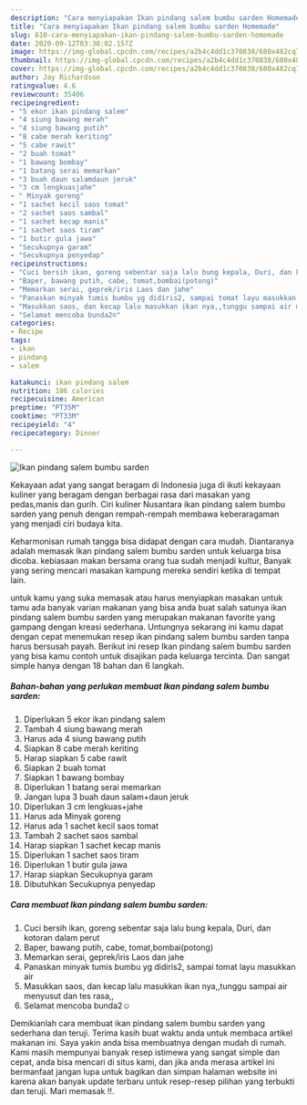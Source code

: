 ```yaml
---
description: "Cara menyiapakan Ikan pindang salem bumbu sarden Homemade"
title: "Cara menyiapakan Ikan pindang salem bumbu sarden Homemade"
slug: 610-cara-menyiapakan-ikan-pindang-salem-bumbu-sarden-homemade
date: 2020-09-12T03:38:02.157Z
image: https://img-global.cpcdn.com/recipes/a2b4c4dd1c370838/680x482cq70/ikan-pindang-salem-bumbu-sarden-foto-resep-utama.jpg
thumbnail: https://img-global.cpcdn.com/recipes/a2b4c4dd1c370838/680x482cq70/ikan-pindang-salem-bumbu-sarden-foto-resep-utama.jpg
cover: https://img-global.cpcdn.com/recipes/a2b4c4dd1c370838/680x482cq70/ikan-pindang-salem-bumbu-sarden-foto-resep-utama.jpg
author: Jay Richardson
ratingvalue: 4.6
reviewcount: 35406
recipeingredient:
- "5 ekor ikan pindang salem"
- "4 siung bawang merah"
- "4 siung bawang putih"
- "8 cabe merah keriting"
- "5 cabe rawit"
- "2 buah tomat"
- "1 bawang bombay"
- "1 batang serai memarkan"
- "3 buah daun salamdaun jeruk"
- "3 cm lengkuasjahe"
- " Minyak goreng"
- "1 sachet kecil saos tomat"
- "2 sachet saos sambal"
- "1 sachet kecap manis"
- "1 sachet saos tiram"
- "1 butir gula jawa"
- "Secukupnya garam"
- "Secukupnya penyedap"
recipeinstructions:
- "Cuci bersih ikan, goreng sebentar saja lalu bung kepala, Duri, dan kotoran dalam perut"
- "Baper, bawang putih, cabe, tomat,bombai(potong)"
- "Memarkan serai, geprek/iris Laos dan jahe"
- "Panaskan minyak tumis bumbu yg didiris2, sampai tomat layu masukkan air"
- "Masukkan saos, dan kecap lalu masukkan ikan nya,,tunggu sampai air menyusut dan tes rasa,,"
- "Selamat mencoba bunda2☺"
categories:
- Recipe
tags:
- ikan
- pindang
- salem

katakunci: ikan pindang salem 
nutrition: 186 calories
recipecuisine: American
preptime: "PT35M"
cooktime: "PT33M"
recipeyield: "4"
recipecategory: Dinner

---
```



![Ikan pindang salem bumbu sarden](https://img-global.cpcdn.com/recipes/a2b4c4dd1c370838/680x482cq70/ikan-pindang-salem-bumbu-sarden-foto-resep-utama.jpg)

Kekayaan adat yang sangat beragam di Indonesia juga di ikuti kekayaan kuliner yang beragam dengan berbagai rasa dari masakan yang pedas,manis dan gurih. Ciri kuliner Nusantara ikan pindang salem bumbu sarden yang penuh dengan rempah-rempah membawa keberaragaman yang menjadi ciri budaya kita.


Keharmonisan rumah tangga bisa didapat dengan cara mudah. Diantaranya adalah memasak Ikan pindang salem bumbu sarden untuk keluarga bisa dicoba. kebiasaan makan bersama orang tua sudah menjadi kultur, Banyak yang sering mencari masakan kampung mereka sendiri ketika di tempat lain.



untuk kamu yang suka memasak atau harus menyiapkan masakan untuk tamu ada banyak varian makanan yang bisa anda buat salah satunya ikan pindang salem bumbu sarden yang merupakan makanan favorite yang gampang dengan kreasi sederhana. Untungnya sekarang ini kamu dapat dengan cepat menemukan resep ikan pindang salem bumbu sarden tanpa harus bersusah payah.
Berikut ini resep Ikan pindang salem bumbu sarden yang bisa kamu contoh untuk disajikan pada keluarga tercinta. Dan sangat simple hanya dengan 18 bahan dan 6 langkah.


<!--inarticleads1-->

##### Bahan-bahan yang perlukan membuat Ikan pindang salem bumbu sarden:

1. Diperlukan 5 ekor ikan pindang salem
1. Tambah 4 siung bawang merah
1. Harus ada 4 siung bawang putih
1. Siapkan 8 cabe merah keriting
1. Harap siapkan 5 cabe rawit
1. Siapkan 2 buah tomat
1. Siapkan 1 bawang bombay
1. Diperlukan 1 batang serai memarkan
1. Jangan lupa 3 buah daun salam+daun jeruk
1. Diperlukan 3 cm lengkuas+jahe
1. Harus ada  Minyak goreng
1. Harus ada 1 sachet kecil saos tomat
1. Tambah 2 sachet saos sambal
1. Harap siapkan 1 sachet kecap manis
1. Diperlukan 1 sachet saos tiram
1. Diperlukan 1 butir gula jawa
1. Harap siapkan Secukupnya garam
1. Dibutuhkan Secukupnya penyedap




<!--inarticleads2-->

##### Cara membuat  Ikan pindang salem bumbu sarden:

1. Cuci bersih ikan, goreng sebentar saja lalu bung kepala, Duri, dan kotoran dalam perut
1. Baper, bawang putih, cabe, tomat,bombai(potong)
1. Memarkan serai, geprek/iris Laos dan jahe
1. Panaskan minyak tumis bumbu yg didiris2, sampai tomat layu masukkan air
1. Masukkan saos, dan kecap lalu masukkan ikan nya,,tunggu sampai air menyusut dan tes rasa,,
1. Selamat mencoba bunda2☺




Demikianlah cara membuat ikan pindang salem bumbu sarden yang sederhana dan teruji. Terima kasih buat waktu anda untuk membaca artikel makanan ini. Saya yakin anda bisa membuatnya dengan mudah di rumah. Kami masih mempunyai banyak resep istimewa yang sangat simple dan cepat, anda bisa mencari di situs kami, dan jika anda merasa artikel ini bermanfaat jangan lupa untuk bagikan dan simpan halaman website ini karena akan banyak update terbaru untuk resep-resep pilihan yang terbukti dan teruji. Mari memasak !!. 
